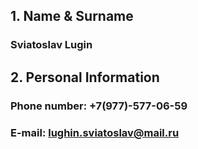 ## 1. Name & Surname
### Sviatoslav Lugin
## 2. Personal Information
### Phone number: +7(977)-577-06-59
### E-mail: [lughin.sviatoslav@mail.ru](https://mail.ru/ "Write him!")
